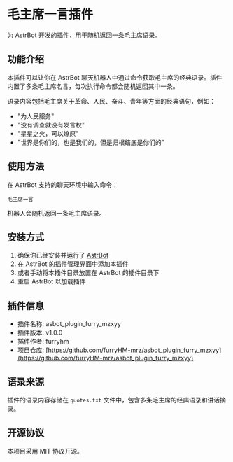 # 毛主席一言插件

为 AstrBot 开发的插件，用于随机返回一条毛主席语录。

## 功能介绍

本插件可以让你在 AstrBot 聊天机器人中通过命令获取毛主席的经典语录。插件内置了多条毛主席名言，每次执行命令都会随机返回其中一条。

语录内容包括毛主席关于革命、人民、奋斗、青年等方面的经典语句，例如：
- "为人民服务"
- "没有调查就没有发言权"
- "星星之火，可以燎原"
- "世界是你们的，也是我们的，但是归根结底是你们的"

## 使用方法

在 AstrBot 支持的聊天环境中输入命令：

```
毛主席一言
```

机器人会随机返回一条毛主席语录。

## 安装方式

1. 确保你已经安装并运行了 [AstrBot](https://github.com/Soulter/AstrBot)
2. 在 AstrBot 的插件管理界面中添加本插件
3. 或者手动将本插件目录放置在 AstrBot 的插件目录下
4. 重启 AstrBot 以加载插件

## 插件信息

- 插件名称: asbot_plugin_furry_mzxyy
- 插件版本: v1.0.0
- 插件作者: furryhm
- 项目仓库: [https://github.com/furryHM-mrz/asbot_plugin_furry_mzxyy](https://github.com/furryHM-mrz/asbot_plugin_furry_mzxyy)

## 语录来源

插件的语录内容存储在 `quotes.txt` 文件中，包含多条毛主席的经典语录和讲话摘录。

## 开源协议

本项目采用 MIT 协议开源。